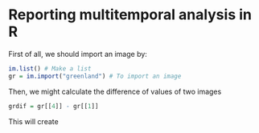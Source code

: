 # Reporting multitemporal analysis in R

First of all, we should import an image by:
```r
im.list() # Make a list
gr = im.import("greenland") # To import an image
```

Then, we might calculate the difference of values of two images
```r
grdif = gr[[4]] - gr[[1]]
```
This will create




